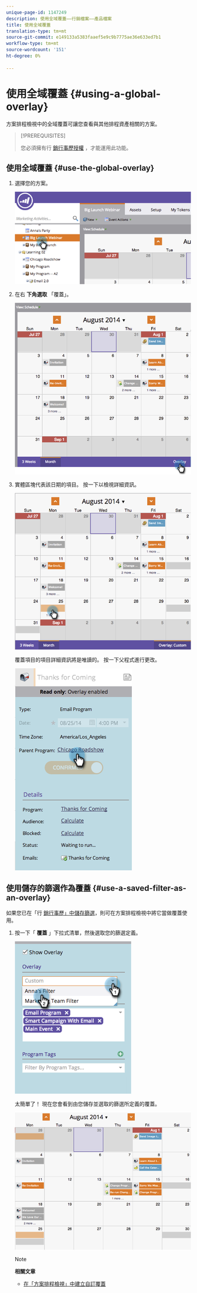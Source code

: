 ```yaml
---
unique-page-id: 1147249
description: 使用全域覆蓋——行銷檔案——產品檔案
title: 使用全域覆蓋
translation-type: tm+mt
source-git-commit: e149133a5383faaef5e9c9b7775ae36e633ed7b1
workflow-type: tm+mt
source-wordcount: '151'
ht-degree: 0%

---
```



# 使用全域覆蓋 {#using-a-global-overlay}

方案排程檢視中的全域覆蓋可讓您查看與其他排程資產相關的方案。

>[!PREREQUISITES]
>
>您必須擁有行 [銷行事歷授權](../../../../product-docs/core-marketo-concepts/marketing-calendar/understanding-the-calendar/issue-revoke-a-marketing-calendar-license.md) ，才能運用此功能。

## 使用全域覆蓋 {#use-the-global-overlay}

1. 選擇您的方案。

   ![](assets/image2014-9-24-10-16-4.png)

1. 在右 **下角選取** 「覆蓋」。

   ![](assets/image2014-9-24-10-3a16-3a9.png)

1. 實體區塊代表該日期的項目。 按一下以檢視詳細資訊。

   ![](assets/image2014-9-24-10-3a16-3a14.png)

   覆蓋項目的項目詳細資訊將是唯讀的。 按一下父程式進行更改。

   ![](assets/image2014-9-24-10-3a16-3a19.png)

## 使用儲存的篩選作為覆蓋 {#use-a-saved-filter-as-an-overlay}

如果您已在「行 [銷行事歷」中儲存篩選](../../../../product-docs/core-marketo-concepts/marketing-calendar/working-with-the-calendar/saving-a-filter-definition-in-the-marketing-calendar.md)，則可在方案排程檢視中將它當做覆蓋使用。

1. 按一下「 **覆蓋** 」下拉式清單，然後選取您的篩選定義。

   ![](assets/image2014-9-24-10-3a16-3a26.png)

   太簡單了！ 現在您會看到由您儲存並選取的篩選所定義的覆蓋。

   ![](assets/image2014-9-24-10-3a16-3a31.png)

   >[!NOTE]
   >
   >**相關文章**
   >
   >    
   >    
   >    * [在「方案排程檢視」中建立自訂覆蓋](creating-custom-overlays-in-program-schedule-view.md)


